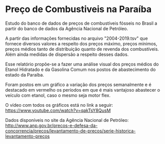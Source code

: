 # Preço de Combustiveis na Paraíba
Estudo do banco de dados de preços de combustíveis fósseis no Brasil a partir do banco de dados da Agência Nacional de Petróleo. 

A partir das informações fornecidas no arquivo "2004-2019.tsv" que fornece diversos valores a respeito dos preços máximo, preços mínimos, preços médios tanto de distribuição quanto de revenda dos combustíveis. Além ainda medidas de dispersão a respeito desses dados. 

Esse relatório propõe-se a fazer uma análise visual dos preços médios do Etanol Hidratado e da Gasolina Comum nos postos de abastecimento do estado da Paraíba.  

Foram postos em um gráfico a variação dos preços semanalmente e é destacado em vermelho os períodos em que é mais vantajoso abastecer o veículo com etanol, caso o mesmo seja motor flex.

O vídeo com todos os gráficos está no link a seguir:
https://www.youtube.com/watch?v=qakTsY8QusM

Dados disponíveis no site da Agência Nacional de Petróleo:
http://www.anp.gov.br/precos-e-defesa-da-concorrencia/precos/levantamento-de-precos/serie-historica-levantamento-precos


